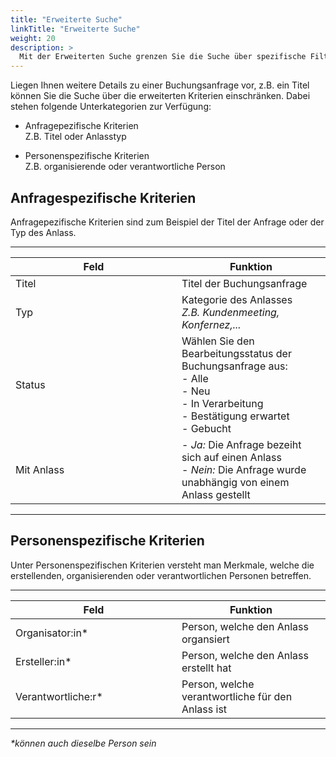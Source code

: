 ```yaml
---
title: "Erweiterte Suche"
linkTitle: "Erweiterte Suche"
weight: 20
description: >
  Mit der Erweiterten Suche grenzen Sie die Suche über spezifische Filter weiter ein.
---
```


Liegen Ihnen weitere Details zu einer Buchungsanfrage vor, z.B. ein Titel können Sie die Suche über die erweiterten Kriterien einschränken. Dabei stehen folgende Unterkategorien zur Verfügung:

- Anfragepezifische Kriterien  
  Z.B. Titel oder Anlasstyp

- Personenspezifische Kriterien  
  Z.B. organisierende oder verantwortliche Person

## Anfragespezifische Kriterien

Anfragepezifische Kriterien sind zum Beispiel der Titel der Anfrage oder der Typ des Anlass.

 ---
 |<div style="width:250px">Feld</div>|Funktion|
 |---|---|
 |Titel|Titel der Buchungsanfrage|
 |Typ|Kategorie des Anlasses </br> _Z.B. Kundenmeeting, Konfernez,..._|
 |Status|Wählen Sie den Bearbeitungsstatus der Buchungsanfrage aus: </br> - Alle </br> - Neu </br> - In Verarbeitung </br> - Bestätigung erwartet </br> - Gebucht|
 |Mit Anlass|- _Ja:_ Die Anfrage bezeiht sich auf einen Anlass </br> - _Nein:_ Die Anfrage wurde unabhängig von einem Anlass gestellt|
---

<!-- Bild Suchkriterien Anfragespezifische Suche -->

## Personenspezifische Kriterien

Unter Personenspezifischen Kriterien versteht man Merkmale, welche die erstellenden, organisierenden oder verantwortlichen Personen betreffen.

---
|<div style="width:250px">Feld</div>|Funktion|
|---|---|
|Organisator:in*|Person, welche den Anlass organsiert|
|Ersteller:in*|Person, welche den Anlass erstellt hat|
|Verantwortliche:r*|Person, welche verantwortliche für den Anlass ist|
---

_*können auch dieselbe Person sein_

<!-- Bild Suchkriterine Anfragen suchen/personenspezifische Kriterien -->



